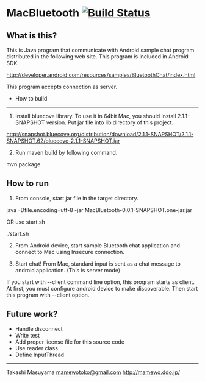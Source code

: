 MacBluetooth [![Build Status](https://travis-ci.org/mamewotoko/MacBluetooth.svg)](https://travis-ci.org/mamewotoko/MacBluetooth)
============

What is this?
-------------
This is Java program that communicate with Android sample chat program distributed in the
following web site. This program is included in Android SDK.

http://developer.android.com/resources/samples/BluetoothChat/index.html

This program accepts connection as server.

* How to build
--------------
1. Install bluecove library. To use it in 64bit Mac, you should install 2.1.1-SNAPSHOT version.
Put jar file into lib directory of this project.

http://snapshot.bluecove.org/distribution/download/2.1.1-SNAPSHOT/2.1.1-SNAPSHOT.62/bluecove-2.1.1-SNAPSHOT.jar

2. Run maven build by following command.

  mvn package

How to run
-----------

1. From console, start jar file in the target directory.

 java -Dfile.encoding=utf-8 -jar MacBluetooth-0.0.1-SNAPSHOT.one-jar.jar

OR use start.sh

 ./start.sh

2. From Android device, start sample Bluetooth chat application and connect to Mac using Insecure
  connection.

3. Start chat! From Mac, standard input is sent as a chat message to android application.
(This is server mode)

  If you start with --client command line option, this program starts as client. At first, you must
  configure android device to make discoverable. Then start this program with --client option.

Future work?
-----------

* Handle disconnect
*  Write test
* Add proper license file for this source code
* Use reader class
* Define InputThread

---
Takashi Masuyama <mamewotoko@gmail.com>
http://mamewo.ddo.jp/
